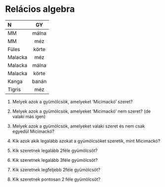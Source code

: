 # Relácios algebra

| N | GY |
| :---- | :----: |
| MM | málna |
| MM | méz |
| Füles | körte |
| Malacka | méz |
| Malacka | málna |
| Malacka | körte |
| Kanga | banán |
| Tigris | méz |

1. Melyek azok a gyümölcsök, amelyeket ’Micimackó’ szeret?

2. Melyek azok a gyümölcsök, amelyeket ’Micimackó’ nem szeret? (de valaki más igen)

3. Melyek azok a gyümölcsök, amelyeket valaki szeret és nem csak egyedül Micimackó?

4. Kik azok akik legalább azokat a gyümölcsöket szeretik, mint Micimackó?

5. Kik szeretnek legalább 2féle gyümölcsöt?

6. Kik szeretnek legalább 3féle gyümölcsöt?

7. Kik szeretnek legfeljebb 2féle gyümölcsöt?

8. Kik szeretnek pontosan 2 féle gyümölcsöt?